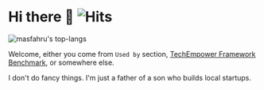 # Hi there 👋 ![Hits](https://hits.seeyoufarm.com/api/count/incr/badge.svg?url=https%3A%2F%2Fgithub.com%2Fmasfahru&count_bg=%2379C83D&title_bg=%23555555&icon=&icon_color=%23E7E7E7&title=Page%20views&edge_flat=false)

![masfahru's top-langs](https://github-readme-stats-masfahru.vercel.app/api/top-langs/?username=masfahru&layout=compact&hide=html)

Welcome, either you come from `Used by` section, [TechEmpower Framework Benchmark](https://github.com/TechEmpower/FrameworkBenchmarks/commits?author=masfahru), or somewhere else.

I don't do fancy things. I'm just a father of a son who builds local startups.
